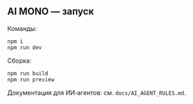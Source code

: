 ## AI MONO — запуск

Команды:

```
npm i
npm run dev
```

Сборка:

```
npm run build
npm run preview
```

Документация для ИИ‑агентов: см. `docs/AI_AGENT_RULES.md`.


